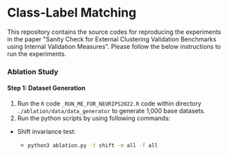 # Class-Label Matching

This repository contains the source codes for reproducing the experiments in the paper "Sanity Check for External Clustering Validation Benchmarks using Internal Validation Measures". Please follow the below instructions to run the experiments. 

### Ablation Study 

#### Step 1: Dataset Generation

1. Run the `R` code `_RUN_ME_FOR_NEURIPS2022.R` code within directory `./ablation/data/data_generator` to generate 1,000 base datasets.
2. Run the python scripts by using following commands:
  - Shift invariance test:
	  - ```sh
		python3 ablation.py -t shift -m all -f all
		```